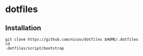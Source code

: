 dotfiles
========

## Installation

```
git clone https://github.com/nicov/dotfiles $HOME/.dotfiles
cd
.dotfiles/script/bootstrap
```
